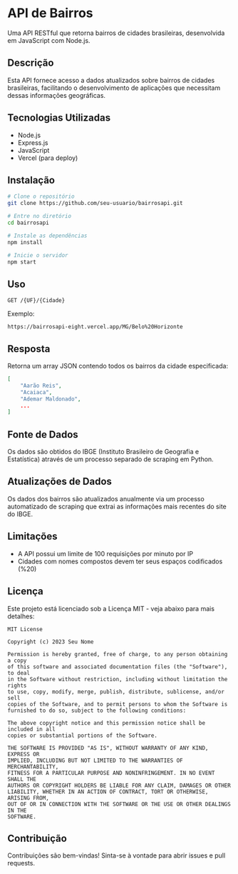 # API de Bairros

Uma API RESTful que retorna bairros de cidades brasileiras, desenvolvida em JavaScript com Node.js.

## Descrição

Esta API fornece acesso a dados atualizados sobre bairros de cidades brasileiras, facilitando o desenvolvimento de aplicações que necessitam dessas informações geográficas.

## Tecnologias Utilizadas

- Node.js
- Express.js
- JavaScript
- Vercel (para deploy)

## Instalação

```bash
# Clone o repositório
git clone https://github.com/seu-usuario/bairrosapi.git

# Entre no diretório
cd bairrosapi

# Instale as dependências
npm install

# Inicie o servidor
npm start
```

## Uso

```
GET /{UF}/{Cidade}
```

Exemplo:
```
https://bairrosapi-eight.vercel.app/MG/Belo%20Horizonte
```

## Resposta

Retorna um array JSON contendo todos os bairros da cidade especificada:

```json
[
    "Aarão Reis",
    "Acaiaca",
    "Ademar Maldonado",
    ...
]
```

## Fonte de Dados

Os dados são obtidos do IBGE (Instituto Brasileiro de Geografia e Estatística)
através de um processo separado de scraping em Python.

## Atualizações de Dados

Os dados dos bairros são atualizados anualmente via um processo automatizado
de scraping que extrai as informações mais recentes do site do IBGE.

## Limitações

- A API possui um limite de 100 requisições por minuto por IP
- Cidades com nomes compostos devem ter seus espaços codificados (%20)

## Licença

Este projeto está licenciado sob a Licença MIT - veja abaixo para mais detalhes:

```
MIT License

Copyright (c) 2023 Seu Nome

Permission is hereby granted, free of charge, to any person obtaining a copy
of this software and associated documentation files (the "Software"), to deal
in the Software without restriction, including without limitation the rights
to use, copy, modify, merge, publish, distribute, sublicense, and/or sell
copies of the Software, and to permit persons to whom the Software is
furnished to do so, subject to the following conditions:

The above copyright notice and this permission notice shall be included in all
copies or substantial portions of the Software.

THE SOFTWARE IS PROVIDED "AS IS", WITHOUT WARRANTY OF ANY KIND, EXPRESS OR
IMPLIED, INCLUDING BUT NOT LIMITED TO THE WARRANTIES OF MERCHANTABILITY,
FITNESS FOR A PARTICULAR PURPOSE AND NONINFRINGEMENT. IN NO EVENT SHALL THE
AUTHORS OR COPYRIGHT HOLDERS BE LIABLE FOR ANY CLAIM, DAMAGES OR OTHER
LIABILITY, WHETHER IN AN ACTION OF CONTRACT, TORT OR OTHERWISE, ARISING FROM,
OUT OF OR IN CONNECTION WITH THE SOFTWARE OR THE USE OR OTHER DEALINGS IN THE
SOFTWARE.
```

## Contribuição

Contribuições são bem-vindas! Sinta-se à vontade para abrir issues e pull requests.